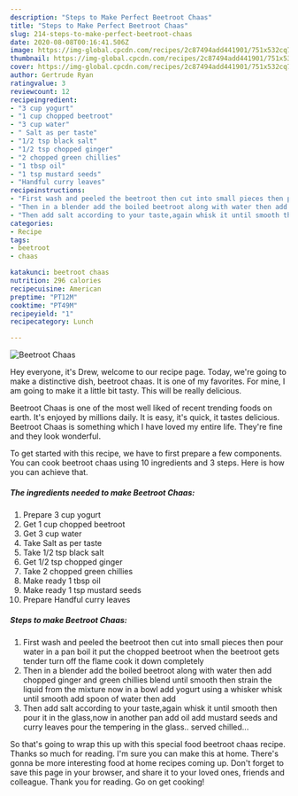 ```yaml
---
description: "Steps to Make Perfect Beetroot Chaas"
title: "Steps to Make Perfect Beetroot Chaas"
slug: 214-steps-to-make-perfect-beetroot-chaas
date: 2020-08-08T00:16:41.506Z
image: https://img-global.cpcdn.com/recipes/2c87494add441901/751x532cq70/beetroot-chaas-recipe-main-photo.jpg
thumbnail: https://img-global.cpcdn.com/recipes/2c87494add441901/751x532cq70/beetroot-chaas-recipe-main-photo.jpg
cover: https://img-global.cpcdn.com/recipes/2c87494add441901/751x532cq70/beetroot-chaas-recipe-main-photo.jpg
author: Gertrude Ryan
ratingvalue: 3
reviewcount: 12
recipeingredient:
- "3 cup yogurt"
- "1 cup chopped beetroot"
- "3 cup water"
- " Salt as per taste"
- "1/2 tsp black salt"
- "1/2 tsp chopped ginger"
- "2 chopped green chillies"
- "1 tbsp oil"
- "1 tsp mustard seeds"
- "Handful curry leaves"
recipeinstructions:
- "First wash and peeled the beetroot then cut into small pieces then pour water in a pan boil it put the chopped beetroot when the beetroot gets tender turn off the flame cook it down completely"
- "Then in a blender add the boiled beetroot along with water then add chopped ginger and green chillies blend until smooth then strain the liquid from the mixture now in a bowl add yogurt using a whisker whisk until smooth add spoon of water then add"
- "Then add salt according to your taste,again whisk it until smooth then pour it in the glass,now in another pan add oil add mustard seeds and curry leaves pour the tempering in the glass.. served chilled..."
categories:
- Recipe
tags:
- beetroot
- chaas

katakunci: beetroot chaas 
nutrition: 296 calories
recipecuisine: American
preptime: "PT12M"
cooktime: "PT49M"
recipeyield: "1"
recipecategory: Lunch

---
```



![Beetroot Chaas](https://img-global.cpcdn.com/recipes/2c87494add441901/751x532cq70/beetroot-chaas-recipe-main-photo.jpg)

Hey everyone, it's Drew, welcome to our recipe page. Today, we're going to make a distinctive dish, beetroot chaas. It is one of my favorites. For mine, I am going to make it a little bit tasty. This will be really delicious.

Beetroot Chaas is one of the most well liked of recent trending foods on earth. It's enjoyed by millions daily. It is easy, it's quick, it tastes delicious. Beetroot Chaas is something which I have loved my entire life. They're fine and they look wonderful.




To get started with this recipe, we have to first prepare a few components. You can cook beetroot chaas using 10 ingredients and 3 steps. Here is how you can achieve that.

<!--inarticleads1-->

##### The ingredients needed to make Beetroot Chaas:

1. Prepare 3 cup yogurt
1. Get 1 cup chopped beetroot
1. Get 3 cup water
1. Take  Salt as per taste
1. Take 1/2 tsp black salt
1. Get 1/2 tsp chopped ginger
1. Take 2 chopped green chillies
1. Make ready 1 tbsp oil
1. Make ready 1 tsp mustard seeds
1. Prepare Handful curry leaves




<!--inarticleads2-->

##### Steps to make Beetroot Chaas:

1. First wash and peeled the beetroot then cut into small pieces then pour water in a pan boil it put the chopped beetroot when the beetroot gets tender turn off the flame cook it down completely
1. Then in a blender add the boiled beetroot along with water then add chopped ginger and green chillies blend until smooth then strain the liquid from the mixture now in a bowl add yogurt using a whisker whisk until smooth add spoon of water then add
1. Then add salt according to your taste,again whisk it until smooth then pour it in the glass,now in another pan add oil add mustard seeds and curry leaves pour the tempering in the glass.. served chilled...




So that's going to wrap this up with this special food beetroot chaas recipe. Thanks so much for reading. I'm sure you can make this at home. There's gonna be more interesting food at home recipes coming up. Don't forget to save this page in your browser, and share it to your loved ones, friends and colleague. Thank you for reading. Go on get cooking!
